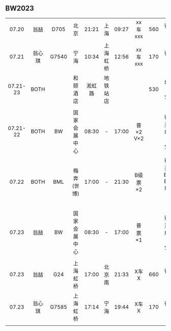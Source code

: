 ## BW2023

|        |      |      |            |       |        |       |         |      |      |
| :----: | :--: | :--: | :--------: | :---: |  :--:  | :---: | :-----: | :--: | :--: |
| 07.20  | 翁喆 | D705 |    北京    | 21:21 |  上海  | 09:27 | xx车xxx |  560 | 待购买 |
| 07.21  |翁心琪| G7540|    宁海    | 10:34 |上海虹桥| 12:56 | xx车xxx |  170 | 待购买 |
|07.21-23| BOTH |      |  和颐酒店  | 淞虹路|地铁站店|       |         |  530 | 地铁30分钟 |
|        |      |      |            |       |        |       |         |      |      |
|07.21-22| BOTH | BW   |国家会展中心| 08:30 |   -    | 17:00 | 普×2 V×2|      | 待购买，地铁30分钟 |
| 07.22  | BOTH | BML  | 梅奔(世博) | 17:00 |   -    | 21:30 | B级票×2 |      | 待购买，BW-BML地铁1小时 |
| 07.23  | 翁喆 | BW   |国家会展中心| 08:30 |   -    | 17:00 | 普票×1  |      | 待购买，地铁30分钟 |
|        |      |      |            |       |        |       |         |      |      |
| 07.23  | 翁喆 | G24  |  上海虹桥  | 17:00 | 北京南 | 21:33 | X车X    |  660 | 待购买 |
| 07.23  |翁心琪| G7585|  上海虹桥  | 17:14 |  宁海  | 19:44 | X车X    |  170 | 待购买 |
|        |      |      |            |       |        |       |         |      |      |
